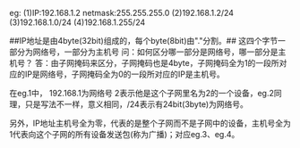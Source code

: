 eg:
    (1)IP:192.168.1.2   netmask:255.255.255.0
    (2)192.168.1.2/24
    (3)192.168.1.0/24
    (4)192.168.1.255/24


##IP地址是由4byte(32bit)组成的，每个byte(8bit)由"."分割。##
这四个字节一部分为网络号，一部分为主机号
问：如何区分哪一部分是网络号，哪一部分是主机号？
答：由子网掩码来区分，子网掩码也是4byte，子网掩码全为1的一段所对应的IP是网络号，子网掩码全为0的一段所对应的IP是主机号。

在eg.1中， 192.168.1为网络号 2表示他是这个子网里名为2的一个设备，eg.2同理，只是写法不一样，意义相同，/24表示有24bit(3byte)为网络号。

另外，IP地址主机号全为零，代表的是整个子网而不是子网中的设备，主机号全为1代表向这个子网的所有设备发送包(称为广播)；对应eg.3、eg.4。